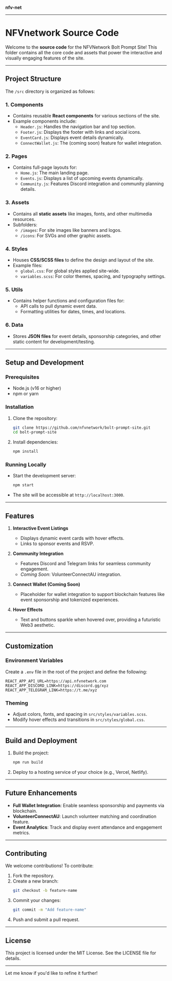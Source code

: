 **nfv-net**

---
# **NFVnetwork Source Code** 

Welcome to the **source code** for the NFVNetwork Bolt Prompt Site! This folder contains all the core code and assets that power the interactive and visually engaging features of the site.

---

## **Project Structure**  

The `/src` directory is organized as follows:  

### 1. **Components**  
   - Contains reusable **React components** for various sections of the site.  
   - Example components include:  
     - `Header.js`: Handles the navigation bar and top section.  
     - `Footer.js`: Displays the footer with links and social icons.  
     - `EventCard.js`: Displays event details dynamically.  
     - `ConnectWallet.js`: The (coming soon) feature for wallet integration.  

### 2. **Pages**  
   - Contains full-page layouts for:  
     - `Home.js`: The main landing page.  
     - `Events.js`: Displays a list of upcoming events dynamically.  
     - `Community.js`: Features Discord integration and community planning details.  

### 3. **Assets**  
   - Contains all **static assets** like images, fonts, and other multimedia resources.  
   - Subfolders:  
     - `/images`: For site images like banners and logos.  
     - `/icons`: For SVGs and other graphic assets.  

### 4. **Styles**  
   - Houses **CSS/SCSS files** to define the design and layout of the site.  
   - Example files:  
     - `global.css`: For global styles applied site-wide.  
     - `variables.scss`: For color themes, spacing, and typography settings.  

### 5. **Utils**  
   - Contains helper functions and configuration files for:  
     - API calls to pull dynamic event data.  
     - Formatting utilities for dates, times, and locations.  

### 6. **Data**  
   - Stores **JSON files** for event details, sponsorship categories, and other static content for development/testing.  

---

## **Setup and Development**  

### Prerequisites  
- Node.js (v16 or higher)  
- npm or yarn  

### Installation  
1. Clone the repository:  
   ```bash  
   git clone https://github.com/nfvnetwork/bolt-prompt-site.git  
   cd bolt-prompt-site  
   ```  

2. Install dependencies:  
   ```bash  
   npm install  
   ```  

### Running Locally  
- Start the development server:  
  ```bash  
  npm start  
  ```  
- The site will be accessible at `http://localhost:3000`.  

---

## **Features**  

1. **Interactive Event Listings**  
   - Displays dynamic event cards with hover effects.  
   - Links to sponsor events and RSVP.

2. **Community Integration**  
   - Features Discord and Telegram links for seamless community engagement.  
   - *Coming Soon*: VolunteerConnectAU integration.  

3. **Connect Wallet (Coming Soon)**  
   - Placeholder for wallet integration to support blockchain features like event sponsorship and tokenized experiences.  

4. **Hover Effects**  
   - Text and buttons sparkle when hovered over, providing a futuristic Web3 aesthetic.  

---

## **Customization**  

### Environment Variables  
Create a `.env` file in the root of the project and define the following:  
```env  
REACT_APP_API_URL=https://api.nfvnetwork.com  
REACT_APP_DISCORD_LINK=https://discord.gg/xyz  
REACT_APP_TELEGRAM_LINK=https://t.me/xyz  
```  

### Theming  
- Adjust colors, fonts, and spacing in `src/styles/variables.scss`.  
- Modify hover effects and transitions in `src/styles/global.css`.  

---

## **Build and Deployment**  

1. Build the project:  
   ```bash  
   npm run build  
   ```  
2. Deploy to a hosting service of your choice (e.g., Vercel, Netlify).  

---

## **Future Enhancements**  

- **Full Wallet Integration**: Enable seamless sponsorship and payments via blockchain.  
- **VolunteerConnectAU**: Launch volunteer matching and coordination feature.  
- **Event Analytics**: Track and display event attendance and engagement metrics.  

---

## **Contributing**  

We welcome contributions! To contribute:  
1. Fork the repository.  
2. Create a new branch:  
   ```bash  
   git checkout -b feature-name  
   ```  
3. Commit your changes:  
   ```bash  
   git commit -m "Add feature-name"  
   ```  
4. Push and submit a pull request.  

---

## **License**  

This project is licensed under the MIT License. See the LICENSE file for details.  

---

Let me know if you'd like to refine it further!
